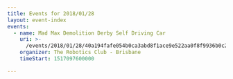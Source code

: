 ```yaml
---
title: Events for 2018/01/28
layout: event-index
events:
  - name: Mad Max Demolition Derby Self Driving Car
    uri: >-
      /events/2018/01/28/40a194fafe054b0ca3abd8f1ace9e522aa0f8f9936b0c2517b1695a49d36e66c
    organizer: The Robotics Club - Brisbane
    timeStart: 1517097600000

---
```

